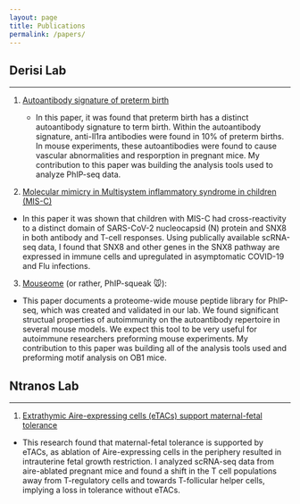 ```yaml
---
layout: page
title: Publications
permalink: /papers/
---
```


## Derisi Lab 
---
1. [Autoantibody signature of preterm birth](https://www.medrxiv.org/content/10.1101/2024.10.03.24314850v1.full)
   - In this paper, it was found that preterm birth has a distinct autoantibody signature to term birth. Within the autoantibody signature, anti-Il1ra antibodies were found in 10% of preterm births. In mouse experiments, these autoantibodies were found to cause vascular abnormalities and resporption in pregnant mice. My contribution to this paper was building the analysis tools used to analyze PhIP-seq data. 
  
2. [Molecular mimicry in Multisystem inflammatory syndrome in children (MIS-C)](https://www.nature.com/articles/s41586-024-07722-4)
  - In this paper it was shown that children with MIS-C had cross-reactivity to a distinct domain of SARS-CoV-2 nucleocapsid (N) protein and SNX8 in both antibody and T-cell responses. Using publically available scRNA-seq data, I found that SNX8 and other genes in the SNX8 pathway are expressed in immune cells and upregulated in asymptomatic COVID-19 and Flu infections.
    
3. [Mouseome](https://insight.jci.org/articles/view/174976/pdf) (or rather, PhIP-squeak :mouse:): 
  - This paper documents a proteome-wide mouse peptide library for PhIP-seq, which was created and validated in our lab. We found significant structual properties of autoimmunity on the autoantibody repertoire in several mouse models. We expect this tool to be very useful for autoimmune researchers preforming mouse experiments. My contribution to this paper was building all of the analysis tools used and preforming motif analysis on OB1 mice.

## Ntranos Lab 
---
1. [Extrathymic Aire-expressing cells (eTACs) support maternal-fetal tolerance](https://www.science.org/doi/10.1126/sciimmunol.abf1968)
- This research found that maternal-fetal tolerance is supported by eTACs, as ablation of Aire-expressing cells in the periphery resulted in intrauterine fetal growth restriction. I analyzed scRNA-seq data from aire-ablated pregnant mice and found a shift in the T cell populations away from T-regulatory cells and towards T-follicular helper cells, implying a loss in tolerance without eTACs.

